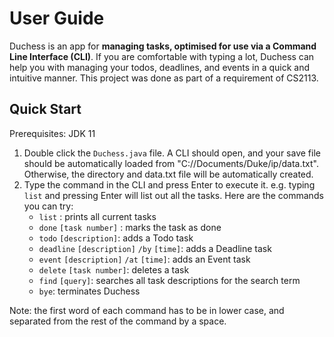 # User Guide

Duchess is an app for **managing tasks, optimised for use via a Command Line Interface (CLI)**. If you are comfortable with typing a lot, Duchess can help you with managing your todos, deadlines, and events in a quick and intuitive manner. This project was done as part of a requirement of CS2113.
## Quick Start

Prerequisites: JDK 11

1. Double click the `Duchess.java` file. A CLI should open, and your save file should be automatically loaded from "C://Documents/Duke/ip/data.txt". Otherwise, the directory and data.txt file will be automatically created.
1. Type the command in the CLI and press Enter to execute it. 
e.g. typing `list` and pressing Enter will list out all the tasks. Here are the commands you can try:
    * `list` : prints all current tasks
    * `done` `[task number]` : marks the task as done
    * `todo` `[description]`: adds a Todo task
    * `deadline` `[description]` `/by` `[time]`: adds a Deadline task
    * `event` `[description]` `/at` `[time]`: adds an Event task
    * `delete` `[task number]`: deletes a task
    * `find` `[query]`: searches all task descriptions for the search term
    * `bye`: terminates Duchess
  
 Note: the first word of each command has to be in lower case, and separated from the rest of the command by a space.
